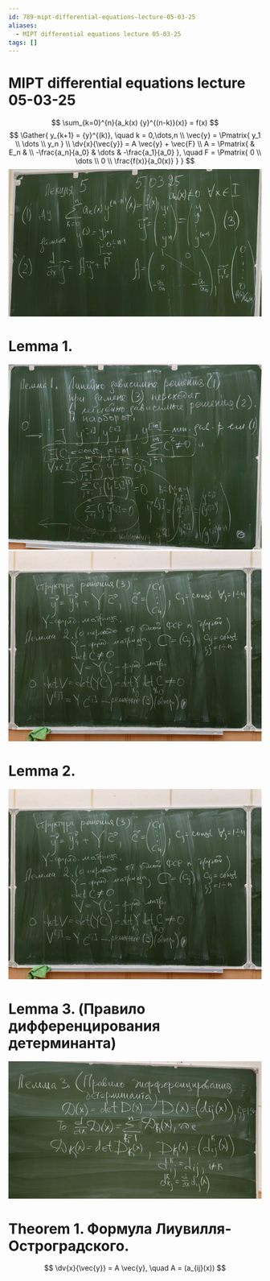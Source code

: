 ```yaml
---
id: 789-mipt-differential-equations-lecture-05-03-25
aliases:
  - MIPT differential equations lecture 05-03-25
tags: []
---
```


# MIPT differential equations lecture 05-03-25
$$
\sum_{k=0}^{n}{a_k(x) {y}^{(n-k)}(x)} = f(x)
$$
$$
\Gather{
y_{k+1} = {y}^{(k)}, \quad k = 0,\dots,n \\
\vec{y} = \Pmatrix{
y_1 \\
\dots \\
y_n
} \\
\dv{x}{\vec{y}} = A \vec{y} + \vec{F} \\
A = \Pmatrix{
& E_n & \\
-\frac{a_n}{a_0} & \dots & -\frac{a_1}{a_0}
}, \quad F = \Pmatrix{
0 \\
\dots \\
0 \\
\frac{f(x)}{a_0(x)}
}
}
$$
![98676.png](assets/imgs/98676.png)

# Lemma 1.
![98976875.png](assets/imgs/98976875.png)
![9865543.png](assets/imgs/9865543.png)

# Lemma 2.
![9865543.png](assets/imgs/9865543.png)

# Lemma 3. (Правило дифференцирования детерминанта)
![3457454.png](assets/imgs/3457454.png)

# Theorem 1. Формула Лиувилля-Остроградского.
$$
\dv{x}{\vec{y}} = A \vec{y}, \quad A = (a_{ij}(x))
$$
